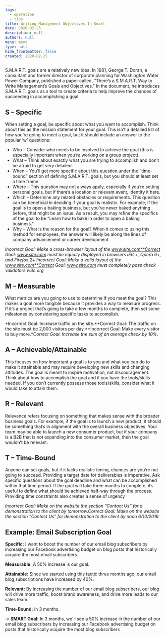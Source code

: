 ```yaml
---
tags: 
  - operation
  - tips
title: Writing Management Objectives In Smart
date: 2020-02-25
description: null
authors: null
menu: memo
type: null
hide_frontmatter: false
created: 2020-02-25
---
```


S.M.A.R.T. goals are a relatively new idea. In 1981, George T. Doran, a consultant and former director of corporate planning for Washington Water Power Company, published a paper called, “There’s a S.M.A.R.T. Way to Write Management’s Goals and Objectives.” In the document, he introduces S.M.A.R.T. goals as a tool to create criteria to help improve the chances of succeeding in accomplishing a goal

## S – Specific
When setting a goal, be specific about what you want to accomplish. Think about this as the mission statement for your goal. This isn’t a detailed list of how you’re going to meet a goal, but it should include an answer to the popular ‘w’ questions:

* Who – Consider who needs to be involved to achieve the goal (this is especially important when you’re working on a group project).
* What – Think about exactly what you are trying to accomplish and don’t be afraid to get very detailed.
* When – You’ll get more specific about this question under the “time-bound” section of defining S.M.A.R.T. goals, but you should at least set a time frame.
* Where – This question may not always apply, especially if you’re setting personal goals, but if there’s a location or relevant event, identify it here.
* Which – Determine any related obstacles or requirements. This question can be beneficial in deciding if your goal is realistic. For example, if the goal is to open a baking business, but you’ve never baked anything before, that might be an issue. As a result, you may refine the specifics of the goal to be “Learn how to bake in order to open a baking business."
* Why – What is the reason for the goal? When it comes to using this method for employees, the answer will likely be along the lines of company advancement or career development.

*Incorrect Goal: Make a cross*-*browser layout of the www.site.com**Correct Goal: www.site.com must be equally displayed in browsers IE6* +*, Opera 6*+*, and Firefox 2*+
*Incorrect Goal: Make a valid layout of the www.site.com**Correct Goal: www.site.com must completely pass check validators w3c.org*

## M – Measurable
What metrics are you going to use to determine if you meet the goal? This makes a goal more tangible because it provides a way to measure progress. If it’s a project that’s going to take a few months to complete, then set some milestones by considering specific tasks to accomplish.

*Incorrect Goal: Increase traffic on the site.**Correct Goal: The traffic on the site must be 2,000 visitors per day.**Incorrect Goal: Make every visitor to buy more.**Correct Goal: Increase the sum of an average check by 10%.*

## A – Achievable/Attainable
This focuses on how important a goal is to you and what you can do to make it attainable and may require developing new skills and changing attitudes. The goal is meant to inspire motivation, not discouragement. Think about how to accomplish the goal and if you have the tools/skills needed. If you don’t currently possess those tools/skills, consider what it would take to attain them.

## R – Relevant
Relevance refers focusing on something that makes sense with the broader business goals. For example, if the goal is to launch a new product, it should be something that’s in alignment with the overall business objectives. Your team may be able to launch a new consumer product, but if your company is a B2B that is not expanding into the consumer market, then the goal wouldn’t be relevant.

## T – Time-Bound
Anyone can set goals, but if it lacks realistic timing, chances are you’re not going to succeed. Providing a target date for deliverables is imperative. Ask specific questions about the goal deadline and what can be accomplished within that time period. If the goal will take three months to complete, it’s useful to define what should be achieved half-way through the process. Providing time constraints also creates a sense of urgency

*Incorrect Goal: Make on the website the section “Contact Us” for a demonstration to the client by tomorrow.Correct Goal: Make on the website the section “Contact Us” for demonstration to the client by noon 6/10/2016.*

## Example: Email Subscription Goal
**Specific:** I want to boost the number of our email blog subscribers by increasing our Facebook advertising budget on blog posts that historically acquire the most email subscribers.

**Measurable:** A 50% increase is our goal.

**Attainable:** Since we started using this tactic three months ago, our email blog subscriptions have increased by 40%.

**Relevant:** By increasing the number of our email blog subscribers, our blog will drive more traffic, boost brand awareness, and drive more leads to our sales team.

**Time**-**Bound:** In 3 months.

→ **SMART Goal:** In 3 months, we'll see a 50% increase in the number of our email blog subscribers by increasing our Facebook advertising budget on posts that historically acquire the most blog subscribers
